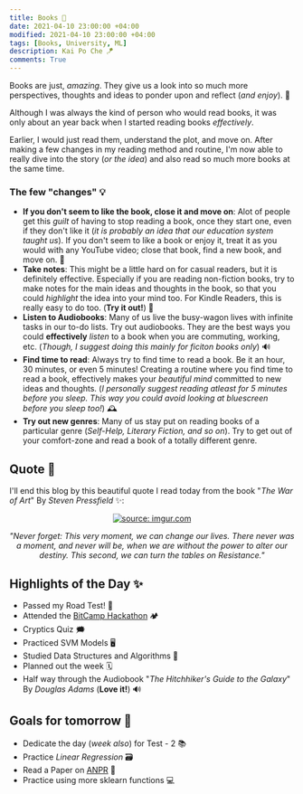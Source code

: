 ```yaml
---
title: Books 📖
date: 2021-04-10 23:00:00 +04:00
modified: 2021-04-10 23:00:00 +04:00
tags: [Books, University, ML]
description: Kai Po Che 🪁
comments: True
---
```


Books are just, *amazing*. They give us a look into so much more perspectives, thoughts and ideas to ponder upon and reflect (*and enjoy*). 💚

Although I was always the kind of person who would read books, it was only about an year back when I started reading books *effectively*.

Earlier, I would just read them, understand the plot, and move on. After making a few changes in my reading method and routine, I'm now able to really dive into the story (*or the idea*) and also read so much more books at the same time.

### The few "changes" 💡

- **If you don't seem to like the book, close it and move on**: Alot of people get this *guilt* of having to stop reading a book, once they start one, even if they don't like it (*it is probably an idea that our education system taught us*). If you don't seem to like a book or enjoy it, treat it as you would with any YouTube video; close that book, find a new book, and move on. 🚶
- **Take notes**: This might be a little hard on for casual readers, but it is definitely effective. Especially if you are reading non-fiction books, try to make notes for the main ideas and thoughts in the book, so that you could *highlight* the idea into your mind too. For Kindle Readers, this is really easy to do too. (**Try it out!**) 📝
- **Listen to Audiobooks**: Many of us live the busy-wagon lives with infinite tasks in our to-do lists. Try out audiobooks. They are the best ways you could **effectively** *listen* to a book when you are commuting, working, etc. (*Though, I suggest doing this mainly for ficiton books only*) 🔊
- **Find time to read**: Always try to find time to read a book. Be it an hour, 30 minutes, or even 5 minutes! Creating a routine where you find time to read a book, effectively makes your *beautiful mind* committed to new ideas and thoughts. (*I personally suggest reading atleast for 5 minutes before you sleep. This way you could avoid looking at bluescreen before you sleep too!*) 🕰
- **Try out new genres**: Many of us stay put on reading books of a particular genre (*Self-Help, Literary Fiction, and so on*). Try to get out of your comfort-zone and read a book of a totally different genre. 

## Quote 💭

I'll end this blog by this beautiful quote I read today from the book "*The War of Art*" By *Steven Pressfield* ✨:

<p align="center">
  <a href="https://imgur.com/8bh36zi"><img src="https://i.imgur.com/8bh36zim.jpg" title="source: imgur.com" /></a>
</p>

<p align="center">
  <em>"Never forget: This very moment, we can change our lives. There never was a moment, and never will be, when we are without the power to alter our destiny. This second, we can turn the tables on Resistance."</em>
</p>

## Highlights of the Day ✨
- Passed my Road Test! 🚗
- Attended the [BitCamp Hackathon](https://platform.bit.camp/) 🏕
- Cryptics Quiz 🗯
- Practiced SVM Models 🖥
- Studied Data Structures and Algorithms 📝
- Planned out the week 🗓
- Half way through the Audiobook "*The Hitchhiker's Guide to the Galaxy*" By *Douglas Adams* (**Love it!**) 🔊

## Goals for tomorrow 📝
- Dedicate the day (*week also*) for Test - 2 📚
- Practice *Linear Regression* 🗃
- Read a Paper on [ANPR](https://en.wikipedia.org/wiki/Automatic_number-plate_recognition) 📃
- Practice using more sklearn functions 💻
